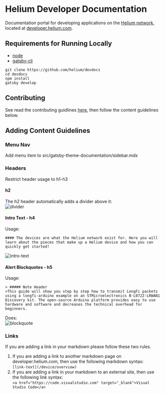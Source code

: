 # Helium Developer Documentation 

Documentation portal for developing applications on the [Helium network](https://www.helium.com/technology#overview), located at [developer.helium.com](https://developer.helium.com/).

## Requirements for Running Locally

- [node](https://nodejs.org/en/)
- [gatsby-cli](https://www.gatsbyjs.org/tutorial/part-zero/#using-the-gatsby-cli)


```
git clone https://github.com/helium/devdocs
cd devdocs
npm install
gatsby develop
```

## Contributing
See read the contributing guidlines [here](https://github.com/helium/devdocs/blob/master/CONTRIBUTING.md), then follow the content guidelines below.

## Adding Content Guidelines

### Menu Nav
Add menu item to src/gatsby-theme-documentation/sidebar.mdx

### Headers
Restrict header usage to h1-h3

#### h2
The h2 header automatically adds a divider above it:  
![divider](/readme-images/divider.png)

#### Intro Text - h4
Usage:
```
#### The devices are what the Helium network exist for. Here you will learn about the pieces that make up a Helium device and how you can quickly get started!
```
![intro-text](/readme-images/intro-text.png)

#### Alert Blockquotes - h5
Usage:
```
> ##### Note Header 
>This guide will show you step by step how to transmit LongFi packets using a longfi-arduino example on an STMicroelectronics B-L072Z-LRWAN1 Discovery kit. The open-source Arduino platform provides easy to use hardware and software and decreases the technical overhead for beginners. 
```
Does:  
![blockquote](/readme-images/blockquote-example.png)

### Links
If you are adding a link in your markdown please follow these two rules.
1. If you are adding a link to another markdown page on developer.helium.com, then use the following markdown syntax:  
`
[link-text](/device/overview)
`
2. If you are adding a link in your markdown to an external site, then use the following link syntax:  
`
<a href="https://code.visualstudio.com" target="_blank">Visual Studio Code</a>
`


